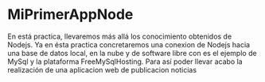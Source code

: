 # MiPrimerAppNode

En está practica, llevaremos más allá los conocimiento obtenidos de Nodejs. Ya en ésta practica concretaremos una conexion de Nodejs hacia
una base de datos local, en la nube y de software libre con es el ejemplo de MySql y la plataforma FreeMySqlHosting. Para así 
poder llevar acabo la realización de una aplicacion web de publicacion noticias
